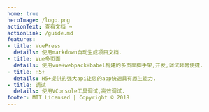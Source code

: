 ```yaml
---
home: true
heroImage: /logo.png
actionText: 查看文档 →
actionLink: /guide.md
features:
- title: VuePress
  details: 使用markdown自动生成项目文档.
- title: Vue多页面
  details: 使用vue+webpack+babel构建的多页面脚手架,开发,调试非常便捷.
- title: H5+
  details: H5+提供的强大api让您的app快速具有原生能力.
- title: 调试
  details: 使用VConsole工具调试,高效调试.
footer: MIT Licensed | Copyright © 2018
---
```

